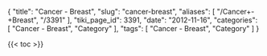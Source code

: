 {
    "title": "Cancer - Breast",
    "slug": "cancer-breast",
    "aliases": [
        "/Cancer+-+Breast",
        "/3391"
    ],
    "tiki_page_id": 3391,
    "date": "2012-11-16",
    "categories": [
        "Cancer - Breast",
        "Category"
    ],
    "tags": [
        "Cancer - Breast",
        "Category"
    ]
}


{{< toc >}}